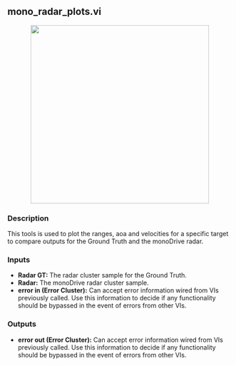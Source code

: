 ## mono_radar_plots.vi
<p align="center">
<img src="https://github.com/monoDriveIO/documentation/raw/master/WikiPhotos/LV_client/tools/mono__radar__plotsc.png" 
width="400"  />
</p>

### Description 
This tools is used to plot the ranges, aoa and velocities for a specific target to compare outputs for the Ground Truth 
and the monoDrive radar. 

### Inputs
- **Radar GT:** The radar cluster sample for the Ground Truth.
- **Radar:** The monoDrive radar cluster sample.
- **error in (Error Cluster):** Can accept error information wired from VIs previously called. Use this information to decide if any functionality should be bypassed in the event of errors from other VIs.


### Outputs
- **error out (Error Cluster):** Can accept error information wired from VIs previously called. Use this information to decide if any functionality should be bypassed in the event of errors from other VIs.
